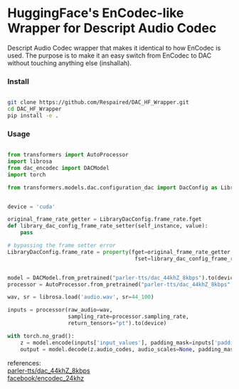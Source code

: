 # HuggingFace's EnCodec-like Wrapper for Descript Audio Codec
Descript Audio Codec wrapper that makes it identical to how EnCodec is used.
The purpose is to make it an easy switch from EnCodec to DAC without touching anything else (inshallah).

### Install

```bash

git clone https://github.com/Respaired/DAC_HF_Wrapper.git
cd DAC_HF_Wrapper
pip install -e .

```


### Usage

```python

from transformers import AutoProcessor
import librosa
from dac_encodec import DACModel
import torch

from transformers.models.dac.configuration_dac import DacConfig as LibraryDacConfig


device = 'cuda'

original_frame_rate_getter = LibraryDacConfig.frame_rate.fget
def library_dac_config_frame_rate_setter(self_instance, value):
    pass

# bypassing the frame setter error
LibraryDacConfig.frame_rate = property(fget=original_frame_rate_getter,
                                        fset=library_dac_config_frame_rate_setter)


model = DACModel.from_pretrained("parler-tts/dac_44khZ_8kbps").to(device)
processor = AutoProcessor.from_pretrained("parler-tts/dac_44khZ_8kbps", sampling_rate=44_100)

wav, sr = librosa.load('audio.wav', sr=44_100)

inputs = processor(raw_audio=wav,
                   sampling_rate=processor.sampling_rate,
                   return_tensors="pt").to(device)

with torch.no_grad():
    z = model.encode(inputs['input_values'], padding_mask=inputs['padding_mask'])
    output = model.decode(z.audio_codes, audio_scales=None, padding_mask=inputs['padding_mask']).audio_values.detach().cpu().numpy().squeeze()
```


references: <br>
[parler-tts/dac_44khZ_8kbps](https://huggingface.co/parler-tts/dac_44khZ_8kbps)  <br>
[facebook/encodec_24khz](https://huggingface.co/facebook/encodec_24khz)
